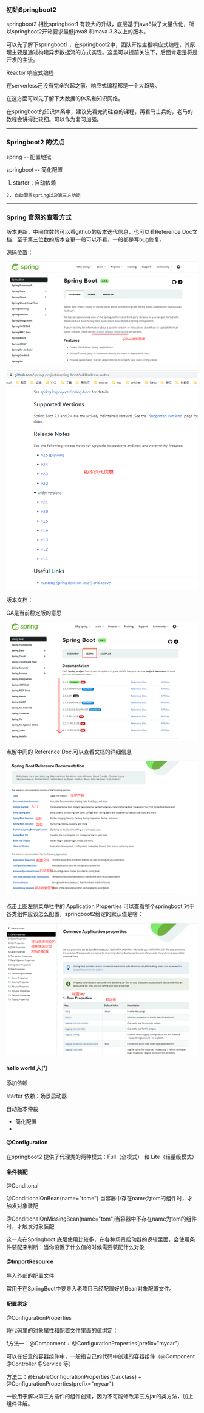 ### 初始Springboot2

springboot2 相比springboot1 有较大的升级，底层基于java8做了大量优化，所以springboot2开箱要求最低java8 和mava 3.3以上的版本。

可以先了解下springboot1 ，在springboot2中，团队开始主推响应式编程，其原理主要是通过构建异步数据流的方式实现。这里可以提前关注下，后面肯定是将是开发的主流。

Reactor 响应式编程 

在serverless还没有完全兴起之前，响应式编程都是一个大趋势。

在这方面可以先了解下大数据的体系和知识网络。



在springboot的知识体系中，建议先看完尚硅谷的课程，再看马士兵的，老马的教程会讲得比较细。可以作为复习加强。

---

### Springboot2 的优点

spring -- 配置地狱

springboot -- 简化配置

​	1. starter：自动依赖

	2. 自动配置spring以及第三方功能

---

### Spring 官网的查看方式

版本更新，中间位数的可以看github的版本迭代信息，也可以看Reference Doc文档，至于第三位数的版本变更一般可以不看，一般都是写bug修复。

源码位置：

![image-20210128161006706](images/image-20210128161006706.png)

![image-20210128161037943](images/image-20210128161037943.png)

版本文档：

GA是当前稳定版的意思

![image-20210128161133910](images/image-20210128161133910.png)

点解中间的 Reference Doc.可以查看文档的详细信息

![image-20210128161423795](images/image-20210128161423795.png)

点击上图左侧菜单栏中的 Application Properties 可以查看整个springboot 对于各类组件应该怎么配置，springboot2给定的默认值是啥：

![image-20210128161653416](images/image-20210128161653416.png)



#### hello world 入门

添加依赖

starter 依赖：场景启动器

自动版本仲裁



* 简化配置
* 

#### @Configuration

在springboot2 提供了代理类的两种模式：Full（全模式） 和 Lite（轻量级模式）

#### 条件装配

@Conditonal

@ConditionalOnBean(name="tome\") 当容器中存在name为tom的组件时，才触发对象装配

@ConditionalOnMissingBean(name="tom")当容器中不存在name为tom的组件时，才触发对象装配

这一点在Springboot 底层使用比较多，在各种场景启动器的逻辑里面，会使用条件装配来判断：当你设置了什么值的时候需要装配什么对象

#### @ImportResource

导入外部的配置文件

常用于在SpringBoot中要导入老项目已经配置好的Bean对象配置文件。

#### 配置绑定

@ConfigurationProperties

将代码里的对象属性和配置文件里面的值绑定：

f方法一：@Compoment +  @ConfigurationProperties(prefix="mycar")

可以在任意的容器组件中，一般指自己的代码中创建的容器组件（@Component   @Controller  @Service 等）

方法二：@EnableConfigurationProperties(Car.class)  + @ConfigurationProperties(prefix="mycar")

一般用于解决第三方插件的组件创建，因为不可能修改第三方jar的类方法，加上组件注解。



